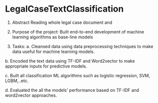 # LegalCaseTextClassification

1. Abstract
Reading whole legal case document and 

2. Purpose of the project: Built end-to-end development of machine learning algorithms as base-line models
3. Tasks: 
  a. Cleansed data using data preprocessing techniques to make data useful for machine learning models.
	
  b. Encoded the text data using TF-IDF and Word2vector to make appropriate inputs for predictive models.
	
  c. Built all classification ML algorithms such as logistic regression, SVM, LGBM,..etc. 
	
  d. Evaluated the all the models' performance based on TF-IDF and word2vector approaches.
	
	

